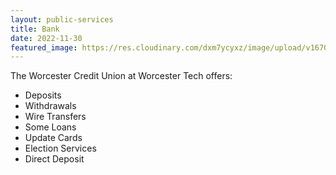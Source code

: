 ```yaml
---
layout: public-services
title: Bank
date: 2022-11-30
featured_image: https://res.cloudinary.com/dxm7ycyxz/image/upload/v1670348611/2022/01/piggy-bank-2889046_1920_fcsfby.jpg
---
```


The Worcester Credit Union at Worcester Tech offers:

- Deposits
- Withdrawals
- Wire Transfers
- Some Loans
- Update Cards
- Election Services
- Direct Deposit
